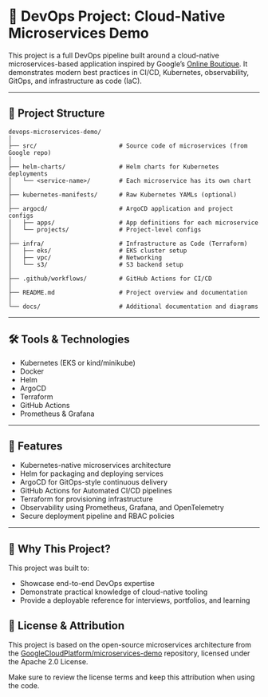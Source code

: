 # 🚀 DevOps Project: Cloud-Native Microservices Demo

This project is a full DevOps pipeline built around a cloud-native microservices-based application inspired by Google’s [Online Boutique](https://github.com/GoogleCloudPlatform/microservices-demo). It demonstrates modern best practices in CI/CD, Kubernetes, observability, GitOps, and infrastructure as code (IaC).

---

## 📁 Project Structure

```
devops-microservices-demo/
│
├── src/                       # Source code of microservices (from Google repo)
│
├── helm-charts/               # Helm charts for Kubernetes deployments
│   └── <service-name>/        # Each microservice has its own chart
│
├── kubernetes-manifests/      # Raw Kubernetes YAMLs (optional)
│
├── argocd/                    # ArgoCD application and project configs
│   ├── apps/                  # App definitions for each microservice
│   └── projects/              # Project-level configs
│
├── infra/                     # Infrastructure as Code (Terraform)
│   ├── eks/                   # EKS cluster setup
│   ├── vpc/                   # Networking
│   └── s3/                    # S3 backend setup
│
├── .github/workflows/         # GitHub Actions for CI/CD
│
├── README.md                  # Project overview and documentation
│
└── docs/                      # Additional documentation and diagrams
```

---


## 🛠️ Tools & Technologies
- Kubernetes (EKS or kind/minikube)
- Docker
- Helm
- ArgoCD
- Terraform
- GitHub Actions
- Prometheus & Grafana


---


## 🚀 Features
- Kubernetes-native microservices architecture
- Helm for packaging and deploying services
- ArgoCD for GitOps-style continuous delivery
- GitHub Actions for Automated CI/CD pipelines
- Terraform for provisioning infrastructure
- Observability using Prometheus, Grafana, and OpenTelemetry
- Secure deployment pipeline and RBAC policies


---

## 🙋 Why This Project?

This project was built to:

- Showcase end-to-end DevOps expertise
- Demonstrate practical knowledge of cloud-native tooling
- Provide a deployable reference for interviews, portfolios, and learning


## 📄 License & Attribution
This project is based on the open-source microservices architecture from the [GoogleCloudPlatform/microservices-demo](https://github.com/GoogleCloudPlatform/microservices-demo) repository, licensed under the Apache 2.0 License.

Make sure to review the license terms and keep this attribution when using the code.
